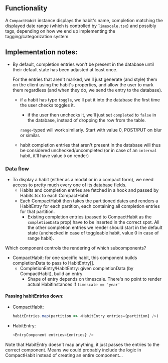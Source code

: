 ## Functionality
A `CompactHabit` instance displays the habit's name, completion matching the displayed date range (which is controlled by `Timescale.tsx`) and possibly tags, depending on how we end up implementing the tagging/categorization system.

## Implementation notes:
- By default, completion entries won't be present in the database until their default state has been adjusted at least once.
    
    For the entries that aren't marked, we'll just generate (and style) them on the client using the habit's properties, and allow the user to mark them regardless (and when they do, we send the entry to the database). 

    - if a habit has type `toggle`, we'll put it into the database the first time the user checks toggles it. 
        - if the user then unchecks it, we'll just set `completed` to `false` in the database, instead of dropping the row from the table.

        `range`-typed will work similarly. Start with value 0, POST/PUT on blur or similar.

    - habit completion entries that aren't present in the database will thus be considered unchecked/uncompleted (or in case of an `interval` habit, it'll have value `0` on render)

### Data flow
- To display a habit (either as a modal or in a compact form), we need access to pretty much every one of its database fields.
    - Habits and completion entries are fetched in a hook and passed by Habits.tsx to each CompactHabit
    - Each CompactHabit then takes the partitioned dates and renders a HabitEntry for each partition, each containing all completion entries for that partition.
        - Existing completion entries (passed to CompactHabit as the `completionData` prop) have to be inserted in the correct spot. All the other completion entries we render should start in the default state (unchecked in case of toggleable habit, value 0 in case of range habit).

Which component controls the rendering of which subcomponents?
- CompactHabit: for one specific habit, this component builds completionData to pass to HabitEntry[].
    - CompletionEntry/HabitEntry: given completionData (by CompactHabit), build an entry
        - Shape of entry depends on timescale. There's no point to render actual HabitInstances if `timescale == 'year'`


#### Passing habitEntries down:
- CompactHabit:
    ```js
    habitEntries.map(partition => <HabitEntry entries={partition} />)
    ```

- HabitEntry:
    ```js
    <EntryComponent entries={entries} />
    ```

Note that HabitEntry doesn't map anything, it just passes the entries to the correct component. Means we could probably include the logic in CompactHabit instead of creating an entire component...